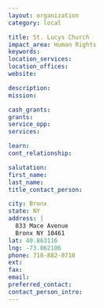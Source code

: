 ```yaml
---
layout: organization
category: local

title: St. Lucys Church
impact_area: Human Rights
keywords: 
location_services: 
location_offices: 
website: 

description: 
mission: 

cash_grants: 
grants: 
service_opp: 
services: 

learn: 
cont_relationship: 

salutation: 
first_name: 
last_name: 
title_contact_person: 

city: Bronx
state: NY
address: |
  833 Mace Avenue  
  Bronx NY 10461
lat: 40.863116
lng: -73.862106
phone: 718-882-0710
ext: 
fax: 
email: 
preferred_contact: 
contact_person_intro: 
---
```

